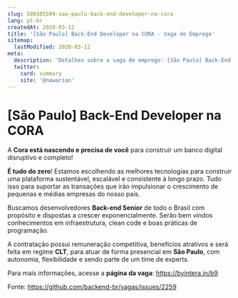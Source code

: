 ```yaml
---
slug: 580105594-sao-paulo-back-end-developer-na-cora
lang: pt-br
createdAt: 2020-03-12
title: '[São Paulo] Back-End Developer na CORA - Vaga de Emprego'
sitemap:
  lastModified: 2020-03-12
meta:
  description: 'Detalhes sobre a vaga de emprego: [São Paulo] Back-End Developer na CORA'
  twitter:
    card: summary
    site: '@nawarian'
---
```


# [São Paulo] Back-End Developer na CORA

A **Cora está nascendo e precisa de você** para construir um banco digital disruptivo e completo!

**É tudo do zero**! Estamos escolhendo as melhores tecnologias para construir uma plataforma sustentável, escalável e consistente à longo prazo. Tudo isso para suportar as transações que irão impulsionar o crescimento de pequenas e médias empresas do nosso país.

Buscamos desenvolvedores **Back-end Senior** de todo o Brasil com propósito e dispostas a crescer exponencialmente. Serão bem vindos conhecimentos em infraestrutura, clean code e boas práticas de programação.

A contratação possui remuneração competitiva, benefícios atrativos e será feita em regime **CLT**, para atuar de forma presencial em **São Paulo**, com autonomia, flexibilidade e sendo parte de um time de experts.

Para mais informações, acesse a **página da vaga**: https://byintera.in/b9

Fonte: https://github.com/backend-br/vagas/issues/2259